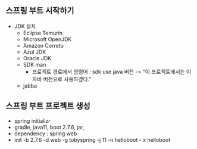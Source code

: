 ## 스프링 부트 시작하기

+ JDK 설치
  - Eclipse Temurin
  - Microsoft OpenJDK
  - Amazon Correto
  - Azul JDK
  - Oracle JDK   
  - SDK man
    - 프로젝트 경로에서 명령어 : sdk use java 버전 -> "이 프로젝트에서는 이 자바 버전으로 사용하겠다."
  - jabba

## 스프링 부트 프로젝트 생성
+ spring initializr
+ gradle, java11, boot 2.7.6, jar, 
+ dependency : spring web
+ init -b 2.7.6 -d web -g tobyspring -j 11 -n helloboot - x helloboot
